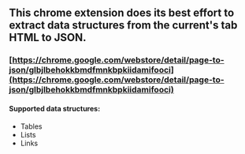 ## This chrome extension does its best effort to extract data structures from the current's tab HTML to JSON.
### [https://chrome.google.com/webstore/detail/page-to-json/glbjlbehokkbmdfmnkbpkiidamifooci](https://chrome.google.com/webstore/detail/page-to-json/glbjlbehokkbmdfmnkbpkiidamifooci)
#### Supported data structures:
* Tables
* Lists
* Links

